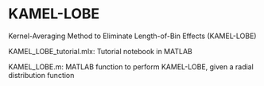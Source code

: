 # KAMEL-LOBE
Kernel-Averaging Method to Eliminate Length-of-Bin Effects (KAMEL-LOBE)

KAMEL_LOBE_tutorial.mlx: Tutorial notebook in MATLAB

KAMEL_LOBE.m: MATLAB function to perform KAMEL-LOBE, given a radial distribution function
